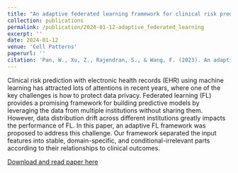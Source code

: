 ```yaml
---
title: "An adaptive federated learning framework for clinical risk prediction with electronic health records from multiple hospitals"
collection: publications
permalink: /publication/2024-01-12-adaptive_federated_learning
excerpt: ''
date: 2024-01-12
venue: 'Cell Patterns'
paperurl: ''
citation: 'Pan, W., Xu, Z., Rajendran, S., & Wang, F. (2023). An adaptive federated learning framework for clinical risk prediction with electronic health records from multiple hospitals. Patterns (New York, N.Y.), 5(1), 100898. https://doi.org/10.1016/j.patter.2023.100898'
---
```


Clinical risk prediction with electronic health records (EHR) using machine learning has attracted lots of attentions in recent years, where one of the key challenges is how to protect data privacy. Federated learning (FL) provides a promising framework for building predictive models by leveraging the data from multiple institutions without sharing them. However, data distribution drift across different institutions greatly impacts the performance of FL. In this paper, an adaptive FL framework was proposed to address this challenge. Our framework separated the input features into stable, domain-specific, and conditional-irrelevant parts according to their relationships to clinical outcomes.

[Download and read paper here](http://surajraj99.github.io/files/pubs/adaptive_federated_learning.pdf)
